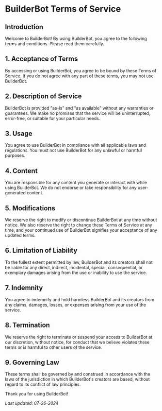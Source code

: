 # BuilderBot Terms of Service

## Introduction

Welcome to BuilderBot! By using BuilderBot, you agree to the following terms and conditions. Please read them carefully.

## 1. Acceptance of Terms

By accessing or using BuilderBot, you agree to be bound by these Terms of Service. If you do not agree with any part of these terms, you may not use BuilderBot.

## 2. Description of Service

BuilderBot is provided "as-is" and "as available" without any warranties or guarantees. We make no promises that the service will be uninterrupted, error-free, or suitable for your particular needs.

## 3. Usage

You agree to use BuilderBot in compliance with all applicable laws and regulations. You must not use BuilderBot for any unlawful or harmful purposes.

## 4. Content

You are responsible for any content you generate or interact with while using BuilderBot. We do not endorse or take responsibility for any user-generated content.

## 5. Modifications

We reserve the right to modify or discontinue BuilderBot at any time without notice. We also reserve the right to change these Terms of Service at any time, and your continued use of BuilderBot signifies your acceptance of any updated terms.

## 6. Limitation of Liability

To the fullest extent permitted by law, BuilderBot and its creators shall not be liable for any direct, indirect, incidental, special, consequential, or exemplary damages arising from the use or inability to use the service.

## 7. Indemnity

You agree to indemnify and hold harmless BuilderBot and its creators from any claims, damages, losses, or expenses arising from your use of the service.

## 8. Termination

We reserve the right to terminate or suspend your access to BuilderBot at our discretion, without notice, for conduct that we believe violates these terms or is harmful to other users of the service.

## 9. Governing Law

These terms shall be governed by and construed in accordance with the laws of the jurisdiction in which BuilderBot's creators are based, without regard to its conflict of law principles.

Thank you for using BuilderBot!

*Last updated: 07-26-2024*
